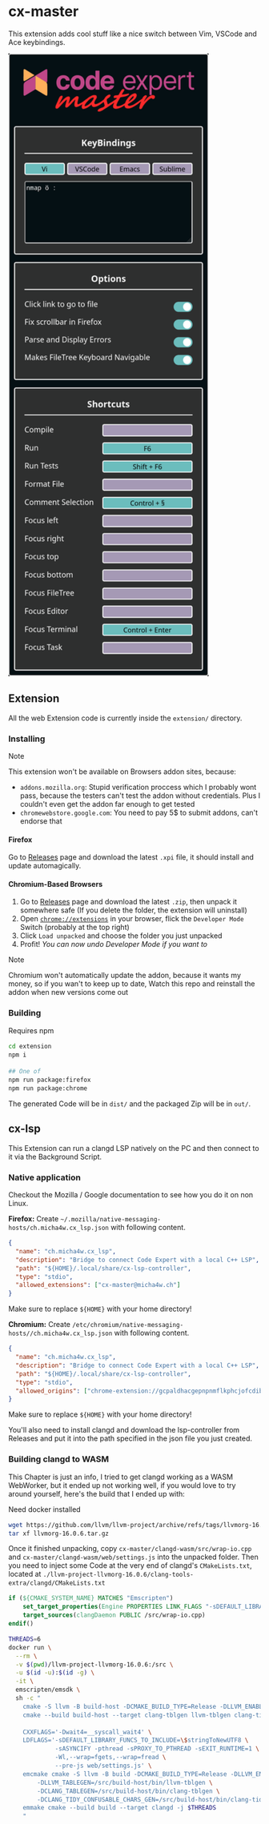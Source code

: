 # cx-master
This extension adds cool stuff like a nice switch between Vim, VSCode and Ace keybindings.

<img alt='settings' src='res/settings.png' width='400'>


## Extension
All the web Extension code is currently inside the `extension/` directory.

### Installing
> [!NOTE]
> This extension won't be available on Browsers addon sites, because:
> - `addons.mozilla.org`: Stupid verification proccess which I probably wont pass, because the testers can't test the addon without credentials. Plus I couldn't even get the addon far enough to get tested
> - `chromewebstore.google.com`: You need to pay 5$ to submit addons, can't endorse that


#### Firefox
Go to [Releases](https://github.com/micha4w/cx-master/releases) page and download the latest `.xpi` file, it should install and update automagically.

#### Chromium-Based Browsers
1. Go to [Releases](https://github.com/micha4w/cx-master/releases) page and download the latest `.zip`, then unpack it somewhere safe (If you delete the folder, the extension will uninstall)
2. Open [`chrome://extensions`](chrome://extensions) in your browser, flick the `Developer Mode` Switch (probably at the top right)
3. Click `Load unpacked` and choose the folder you just unpacked
4. Profit! *You can now undo Developer Mode if you want to*

> [!NOTE]
> Chromium won't automatically update the addon, because it wants my money,
> so if you wan't to keep up to date, Watch this repo and reinstall the addon when new versions come out


### Building
Requires npm
```sh
cd extension
npm i

## One of
npm run package:firefox
npm run package:chrome
```
The generated Code will be in `dist/` and the packaged Zip will be in `out/`.


## cx-lsp
This Extension can run a clangd LSP natively on the PC and then connect to it via the Background Script.

### Native application
Checkout the Mozilla / Google documentation to see how you do it on non Linux.

**Firefox:**
Create `~/.mozilla/native-messaging-hosts/ch.micha4w.cx_lsp.json` with following content.
```json
{
  "name": "ch.micha4w.cx_lsp",
  "description": "Bridge to connect Code Expert with a local C++ LSP",
  "path": "${HOME}/.local/share/cx-lsp-controller",
  "type": "stdio",
  "allowed_extensions": ["cx-master@micha4w.ch"]
}
```
Make sure to replace `${HOME}` with your home directory!

**Chromium:**
Create `/etc/chromium/native-messaging-hosts//ch.micha4w.cx_lsp.json` with following content.
```json
{
  "name": "ch.micha4w.cx_lsp",
  "description": "Bridge to connect Code Expert with a local C++ LSP",
  "path": "${HOME}/.local/share/cx-lsp-controller",
  "type": "stdio",
  "allowed_origins": ["chrome-extension://gcpaldhacgepnpnmflkphcjofcdibpbh/"]
}
```
Make sure to replace `${HOME}` with your home directory!

You'll also need to install clangd and download the lsp-controller from Releases and put it into the path specified in the json file you just created.

### Building clangd to WASM
This Chapter is just an info, I tried to get clangd working as a WASM WebWorker, but it ended up not working well, if you would love to try around yourself, here's the build that I ended up with:

Need docker installed
```sh
wget https://github.com/llvm/llvm-project/archive/refs/tags/llvmorg-16.0.6.tar.gz
tar xf llvmorg-16.0.6.tar.gz
```
Once it finished unpacking, copy `cx-master/clangd-wasm/src/wrap-io.cpp` and `cx-master/clangd-wasm/web/settings.js` into the unpacked folder.
Then you need to inject some Code at the very end of clangd's `CMakeLists.txt`, located at `./llvm-project-llvmorg-16.0.6/clang-tools-extra/clangd/CMakeLists.txt`
```cmake
if (${CMAKE_SYSTEM_NAME} MATCHES "Emscripten")
    set_target_properties(Engine PROPERTIES LINK_FLAGS "-sDEFAULT_LIBRARY_FUNCS_TO_INCLUDE='$stringToNewUTF8' -sASYNCIFY -pthread -sPROXY_TO_PTHREAD -sEXIT_RUNTIME=1 -Wl,--wrap=fgets,--wrap=fread --pre-js=/src/settings.js")
    target_sources(clangDaemon PUBLIC /src/wrap-io.cpp)
endif()
``` 


```sh
THREADS=6
docker run \
  --rm \
  -v $(pwd)/llvm-project-llvmorg-16.0.6:/src \
  -u $(id -u):$(id -g) \
  -it \
  emscripten/emsdk \
  sh -c "
    cmake -S llvm -B build-host -DCMAKE_BUILD_TYPE=Release -DLLVM_ENABLE_PROJECTS='clang;clang-tools-extra' -Wno-dev
    cmake --build build-host --target clang-tblgen llvm-tblgen clang-tidy-confusable-chars-gen -j $THREADS

    CXXFLAGS='-Dwait4=__syscall_wait4' \
    LDFLAGS='-sDEFAULT_LIBRARY_FUNCS_TO_INCLUDE=\$stringToNewUTF8 \
             -sASYNCIFY -pthread -sPROXY_TO_PTHREAD -sEXIT_RUNTIME=1 \
             -Wl,--wrap=fgets,--wrap=fread \
             --pre-js web/settings.js' \
    emcmake cmake -S llvm -B build -DCMAKE_BUILD_TYPE=Release -DLLVM_ENABLE_PROJECTS='clang;clang-tools-extra' -Wno-dev \
        -DLLVM_TABLEGEN=/src/build-host/bin/llvm-tblgen \
        -DCLANG_TABLEGEN=/src/build-host/bin/clang-tblgen \
        -DCLANG_TIDY_CONFUSABLE_CHARS_GEN=/src/build-host/bin/clang-tidy-confusable-chars-gen
    emmake cmake --build build --target clangd -j $THREADS
    "
```
